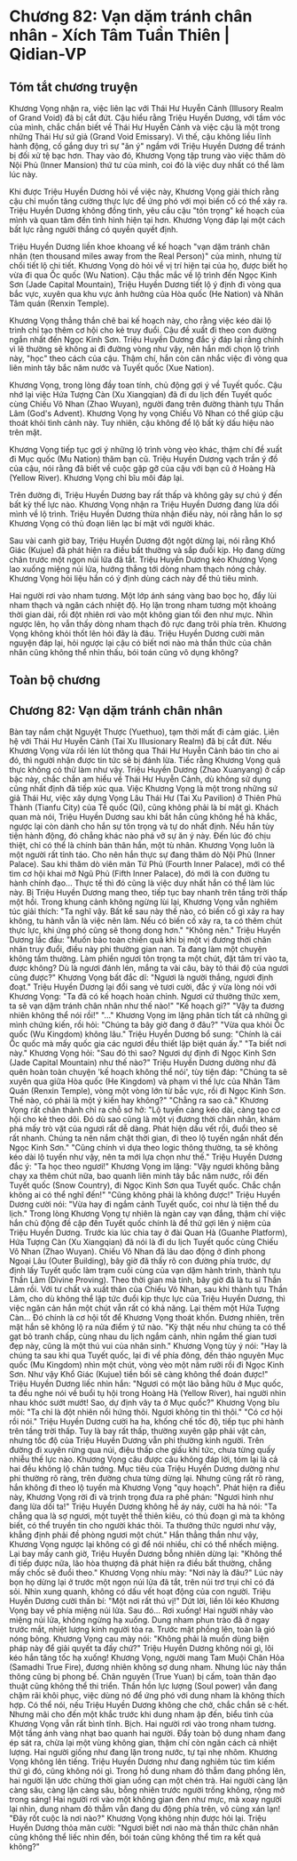 # Chương 82: Vạn dặm tránh chân nhân - Xích Tâm Tuần Thiên | Qidian-VP

## Tóm tắt chương truyện

Khương Vọng nhận ra, việc liên lạc với Thái Hư Huyễn Cảnh (Illusory Realm of Grand Void) đã bị cắt đứt. Cậu hiểu rằng Triệu Huyền Dương, với tầm vóc của mình, chắc chắn biết về Thái Hư Huyễn Cảnh và việc cậu là một trong những Thái Hư sứ giả (Grand Void Emissary). Vì thế, cậu không liều lĩnh hành động, cố gắng duy trì sự "ăn ý" ngầm với Triệu Huyền Dương để tránh bị đối xử tệ bạc hơn. Thay vào đó, Khương Vọng tập trung vào việc thăm dò Nội Phủ (Inner Mansion) thứ tư của mình, coi đó là việc duy nhất có thể làm lúc này.

Khi được Triệu Huyền Dương hỏi về việc này, Khương Vọng giải thích rằng cậu chỉ muốn tăng cường thực lực để ứng phó với mọi biến cố có thể xảy ra. Triệu Huyền Dương không đồng tình, yêu cầu cậu "tôn trọng" kế hoạch của mình và quan tâm đến tình hình hiện tại hơn. Khương Vọng đáp lại một cách bất lực rằng người thắng có quyền quyết định.

Triệu Huyền Dương liền khoe khoang về kế hoạch "vạn dặm tránh chân nhân (ten thousand miles away from the Real Person)" của mình, nhưng từ chối tiết lộ chi tiết. Khương Vọng dò hỏi về vị trí hiện tại của họ, được biết họ vừa đi qua Ốc quốc (Wu Nation). Cậu thắc mắc về lộ trình đến Ngọc Kinh Sơn (Jade Capital Mountain), Triệu Huyền Dương tiết lộ ý định đi vòng qua bắc vực, xuyên qua khu vực ảnh hưởng của Hòa quốc (He Nation) và Nhân Tâm quán (Renxin Temple).

Khương Vọng thẳng thắn chê bai kế hoạch này, cho rằng việc kéo dài lộ trình chỉ tạo thêm cơ hội cho kẻ truy đuổi. Cậu đề xuất đi theo con đường ngắn nhất đến Ngọc Kinh Sơn. Triệu Huyền Dương đắc ý đáp lại rằng chính vì lẽ thường sẽ không ai đi đường vòng như vậy, nên hắn mới chọn lộ trình này, "học" theo cách của cậu. Thậm chí, hắn còn cân nhắc việc đi vòng qua liên minh tây bắc năm nước và Tuyết quốc (Xue Nation).

Khương Vọng, trong lòng đầy toan tính, chủ động gợi ý về Tuyết quốc. Cậu nhớ lại việc Hứa Tượng Càn (Xu Xiangqian) đã đi du lịch đến Tuyết quốc cùng Chiếu Vô Nhan (Zhao Wuyan), người đang trên đường thành tựu Thần Lâm (God's Advent). Khương Vọng hy vọng Chiếu Vô Nhan có thể giúp cậu thoát khỏi tình cảnh này. Tuy nhiên, cậu không để lộ bất kỳ dấu hiệu nào trên mặt.

Khương Vọng tiếp tục gợi ý những lộ trình vòng vèo khác, thậm chí đề xuất đi Mục quốc (Mu Nation) thăm bạn cũ. Triệu Huyền Dương vạch trần ý đồ của cậu, nói rằng đã biết về cuộc gặp gỡ của cậu với bạn cũ ở Hoàng Hà (Yellow River). Khương Vọng chỉ bĩu môi đáp lại.

Trên đường đi, Triệu Huyền Dương bay rất thấp và không gây sự chú ý đến bất kỳ thế lực nào. Khương Vọng nhận ra Triệu Huyền Dương đang lừa dối mình về lộ trình. Triệu Huyền Dương thừa nhận điều này, nói rằng hắn lo sợ Khương Vọng có thủ đoạn liên lạc bí mật với người khác.

Sau vài canh giờ bay, Triệu Huyền Dương đột ngột dừng lại, nói rằng Khổ Giác (Kujue) đã phát hiện ra điều bất thường và sắp đuổi kịp. Họ đang dừng chân trước một ngọn núi lửa đã tắt. Triệu Huyền Dương kéo Khương Vọng lao xuống miệng núi lửa, hướng thẳng tới dòng nham thạch nóng chảy. Khương Vọng hỏi liệu hắn có ý định dùng cách này để thủ tiêu mình.

Hai người rơi vào nham tương. Một lớp ánh sáng vàng bao bọc họ, đẩy lùi nham thạch và ngăn cách nhiệt độ. Họ lặn trong nham tương một khoảng thời gian dài, rồi đột nhiên rơi vào một không gian tối đen như mực. Nhìn ngược lên, họ vẫn thấy dòng nham thạch đỏ rực đang trôi phía trên. Khương Vọng không khỏi thốt lên hỏi đây là đâu. Triệu Huyền Dương cười mãn nguyện đáp lại, hỏi ngược lại cậu có biết nơi nào mà thần thức của chân nhân cũng không thể nhìn thấu, bói toán cũng vô dụng không?

## Toàn bộ chương

## Chương 82: Vạn dặm tránh chân nhân

Bàn tay nắm chặt Nguyệt Thược (Yuethuo), tạm thời mất đi cảm giác.
Liên hệ với Thái Hư Huyễn Cảnh (Tai Xu Illusionary Realm) đã bị cắt đứt.
Nếu Khương Vọng vừa rồi lén lút thông qua Thái Hư Huyễn Cảnh báo tin cho ai đó, thì người nhận được tin tức sẽ bị đánh lừa.
Tiếc rằng Khương Vọng quả thực không có thử làm như vậy.
Triệu Huyền Dương (Zhao Xuanyang) ở cấp bậc này, chắc chắn am hiểu về Thái Hư Huyễn Cảnh, dù không sử dụng cũng nhất định đã tiếp xúc qua. Việc Khương Vọng là một trong những sứ giả Thái Hư, việc xây dựng Vọng Lâu Thái Hư (Tai Xu Pavilion) ở Thiên Phủ Thành (Tianfu City) của Tề quốc (Qi), cũng không phải là bí mật gì.
Khách quan mà nói, Triệu Huyền Dương sau khi bắt hắn cũng không hề hà khắc, ngược lại còn dành cho hắn sự tôn trọng và tự do nhất định.
Nếu hắn tùy tiện hành động, đó chẳng khác nào phá vỡ sự ăn ý này. Đến lúc đó chịu thiệt, chỉ có thể là chính bản thân hắn, một tù nhân.
Khương Vọng luôn là một người rất tỉnh táo.
Cho nên hắn thực sự đang thăm dò Nội Phủ (Inner Palace).
Sau khi thăm dò viên mãn Tứ Phủ (Fourth Inner Palace), mới có thể tìm cơ hội khai mở Ngũ Phủ (Fifth Inner Palace), đó mới là con đường tu hành chính đạo...
Thực tế thì đó cũng là việc duy nhất hắn có thể làm lúc này.
Bị Triệu Huyền Dương mang theo, tiếp tục bay nhanh trên tầng trời thấp một hồi.
Trong khung cảnh không ngừng lùi lại, Khương Vọng vẫn nghiêm túc giải thích: "Ta nghĩ vậy. Bất kể sau này thế nào, có biến cố gì xảy ra hay không, tu hành vẫn là việc nên làm. Nếu có biến cố xảy ra, ta có thêm chút thực lực, khi ứng phó cũng sẽ thong dong hơn."
"Không nên." Triệu Huyền Dương lắc đầu: "Muốn bảo toàn chiến quả khi bị một vị đương thời chân nhân truy đuổi, điều này phi thường gian nan. Ta đang làm một chuyện không tầm thường. Làm phiền ngươi tôn trọng ta một chút, đặt tâm trí vào ta, được không? Dù là ngươi đánh lén, mắng ta vài câu, bày tỏ thái độ của ngươi cũng được?"
Khương Vọng bất đắc dĩ: "Ngươi là người thắng, ngươi định đoạt."
Triệu Huyền Dương lại đổi sang vẻ tươi cười, đắc ý vừa lòng nói với Khương Vọng: "Ta đã có kế hoạch hoàn chỉnh. Ngươi cứ thưởng thức xem, ta sẽ vạn dặm tránh chân nhân như thế nào!"
"Kế hoạch gì?"
"Vậy ta đương nhiên không thể nói rồi!"
"..." Khương Vọng im lặng phân tích tất cả những gì mình chứng kiến, rồi hỏi: "Chúng ta bây giờ đang ở đâu?"
"Vừa qua khỏi Ốc quốc (Wu Kingdom) không lâu." Triệu Huyền Dương bổ sung: "Chính là cái Ốc quốc mà mấy quốc gia các ngươi đều thiết lập biệt quán ấy."
"Ta biết nơi này." Khương Vọng hỏi: "Sau đó thì sao? Ngươi dự định đi Ngọc Kinh Sơn (Jade Capital Mountain) như thế nào?"
Triệu Huyền Dương dường như đã quên hoàn toàn chuyện 'kế hoạch không thể nói', tùy tiện đáp: "Chúng ta sẽ xuyên qua giữa Hòa quốc (He Kingdom) và phạm vi thế lực của Nhân Tâm Quán (Renxin Temple), vòng một vòng lớn từ bắc vực, rồi đi Ngọc Kinh Sơn. Thế nào, có phải là một ý kiến hay không?"
"Chẳng ra sao cả." Khương Vọng rất chân thành chỉ ra chỗ sơ hở: "Lộ tuyến càng kéo dài, càng tạo cơ hội cho kẻ theo dõi. Đó dù sao cũng là một vị đương thời chân nhân, khám phá mấy trò vặt của ngươi rất dễ dàng. Phát hiện dấu vết rồi, đuổi theo sẽ rất nhanh. Chúng ta nên nắm chặt thời gian, đi theo lộ tuyến ngắn nhất đến Ngọc Kinh Sơn."
"Cũng chính vì dựa theo logic thông thường, ta sẽ không kéo dài lộ tuyến như vậy, nên ta mới lựa chọn như thế." Triệu Huyền Dương đắc ý: "Ta học theo ngươi!"
Khương Vọng im lặng: "Vậy ngươi không bằng chạy xa thêm chút nữa, bao quanh liên minh tây bắc năm nước, rồi đến Tuyết quốc (Snow Country), đi Ngọc Kinh Sơn qua Tuyết quốc. Chắc chắn không ai có thể nghĩ đến!"
"Cũng không phải là không được!" Triệu Huyền Dương cười nói: "Vừa hay đi ngắm cảnh Tuyết quốc, coi như là tiện thể du lịch."
Trong lòng Khương Vọng tự nhiên là ngàn cay vạn đắng, thậm chí việc hắn chủ động đề cập đến Tuyết quốc chính là để thử gợi lên ý niệm của Triệu Huyền Dương.
Trước kia lúc chia tay ở đài Quan Hà (Guanhe Platform), Hứa Tượng Càn (Xu Xiangqian) đã nói là đi du lịch Tuyết quốc cùng Chiếu Vô Nhan (Zhao Wuyan).
Chiếu Vô Nhan đã lâu dao động ở đỉnh phong Ngoại Lâu (Outer Building), bây giờ đã thấy rõ con đường phía trước, dự định lấy Tuyết quốc làm trạm cuối cùng của vạn dặm hành trình, thành tựu Thần Lâm (Divine Proving).
Theo thời gian mà tính, bây giờ đã là tu sĩ Thần Lâm rồi.
Với tư chất và xuất thân của Chiếu Vô Nhan, sau khi thành tựu Thần Lâm, cho dù không thể lập tức đuổi kịp thực lực của Triệu Huyền Dương, thì việc ngăn cản hắn một chút vẫn rất có khả năng.
Lại thêm một Hứa Tượng Càn...
Đó chính là cơ hội tốt để Khương Vọng thoát khốn.
Đương nhiên, trên mặt hắn sẽ không lộ ra nửa điểm ý tứ nào.
"Kỳ thật nếu như chúng ta có thể gạt bỏ tranh chấp, cùng nhau du lịch ngắm cảnh, nhìn ngắm thế gian tươi đẹp này, cũng là một thú vui của nhân sinh." Khương Vọng tùy ý nói: "Hay là chúng ta sau khi qua Tuyết quốc, lại đi về phía đông, đến thảo nguyên Mục quốc (Mu Kingdom) nhìn một chút, vòng vèo một năm rưỡi rồi đi Ngọc Kinh Sơn. Như vậy Khổ Giác (Kujue) tiền bối sẽ càng không thể đoán được!"
Triệu Huyền Dương liếc nhìn hắn: "Ngươi có một lão bằng hữu ở Mục quốc, ta đều nghe nói về buổi tụ hội trong Hoàng Hà (Yellow River), hai người nhìn nhau khóc sướt mướt! Sao, dự định vây ta ở Mục quốc?"
Khương Vọng bĩu môi: "Ta chỉ là đột nhiên nổi hứng thôi. Ngươi không tin thì thôi."
"Có cơ hội rồi nói." Triệu Huyền Dương cười ha ha, khống chế tốc độ, tiếp tục phi hành trên tầng trời thấp.
Tuy là bay rất thấp, thường xuyên gặp phải vật cản, nhưng tốc độ của Triệu Huyền Dương vẫn phi thường kinh người.
Trên đường đi xuyên rừng qua núi, điệu thấp che giấu khí tức, chưa từng quấy nhiễu thế lực nào.
Khương Vọng câu được câu không đáp lời, tóm lại là cả hai đều không lộ chân tướng.
Mục tiêu của Triệu Huyền Dương dường như phi thường rõ ràng, trên đường chưa từng dừng lại. Nhưng cũng rất rõ ràng, hắn không đi theo lộ tuyến mà Khương Vọng "quy hoạch".
Phát hiện ra điều này, Khương Vọng rời đi và trịnh trọng đưa ra phê phán: "Ngươi hình như đang lừa dối ta!"
Triệu Huyền Dương không hề áy náy, cười ha hả nói: "Ta chẳng qua là sợ ngươi, một tuyệt thế thiên kiêu, có thủ đoạn gì mà ta không biết, có thể truyền tin cho người khác thôi. Ta thưởng thức ngươi như vậy, khẳng định phải đề phòng ngươi một chút."
Hắn thẳng thắn như vậy, Khương Vọng ngược lại không có gì để nói nhiều, chỉ có thể nhếch miệng.
Lại bay mấy canh giờ, Triệu Huyền Dương bỗng nhiên dừng lại: "Không thể đi tiếp được nữa, lão hòa thượng đã phát hiện ra điều bất thường, chẳng mấy chốc sẽ đuổi theo."
Khương Vọng nhíu mày: "Nơi này là đâu?"
Lúc này bọn họ dừng lại ở trước một ngọn núi lửa đã tắt, trên núi trơ trụi chỉ có đá sỏi. Nhìn xung quanh, không có dấu vết hoạt động của con người.
Triệu Huyền Dương cười thần bí: "Một nơi rất thú vị!"
Dứt lời, liền lôi kéo Khương Vọng bay về phía miệng núi lửa.
Sau đó...
Rơi xuống!
Hai người nhảy vào miệng núi lửa, không ngừng hạ xuống.
Dung nham phun trào đã ở ngay trước mắt, nhiệt lượng kinh người tỏa ra.
Trước mặt phồng lên, toàn là gió nóng bỏng.
Khương Vọng cau mày nói: "Không phải là muốn dùng biện pháp này để giải quyết ta đấy chứ?"
Triệu Huyền Dương không nói gì, lôi kéo hắn tăng tốc hạ xuống!
Khương Vọng, người mang Tam Muội Chân Hỏa (Samadhi True Fire), đương nhiên không sợ dung nham. Nhưng lúc này thần thông cũng bị phong bế.
Chân nguyên (True Yuan) bị cấm, toàn thân đạo thuật cũng không thể thi triển.
Thần hồn lực lượng (Soul power) vẫn đang chậm rãi khôi phục, việc dùng nó để ứng phó với dung nham là không thích hợp.
Có thể nói, nếu Triệu Huyền Dương không che chở, chắc chắn sẽ c·hết.
Nhưng mãi cho đến một khắc trước khi dung nham ập đến, biểu tình của Khương Vọng vẫn rất bình tĩnh.
Bịch.
Hai người rơi vào trong nham tương.
Một tầng ánh vàng nhạt bao quanh hai người.
Đẩy toàn bộ dung nham đang ép sát ra, chừa lại một vùng không gian, thậm chí còn ngăn cách cả nhiệt lượng.
Hai người giống như đang lặn trong nước, tự tại nhẹ nhõm.
Khương Vọng không lên tiếng.
Triệu Huyền Dương như đang nghiêm túc tìm kiếm thứ gì đó, cũng không nói gì.
Trong hồ dung nham đỏ thẫm đang phồng lên, hai người lặn ước chừng thời gian uống cạn một chén trà.
Hai người càng lặn càng sâu, càng lặn càng sâu, bỗng nhiên trước người trống không, rộng mở trong sáng!
Hai người rơi vào một không gian đen như mực, mà xoay người lại nhìn, dung nham đỏ thẫm vẫn đang du động phía trên, vô cùng xán lạn!
"Đây rốt cuộc là nơi nào?" Khương Vọng không nhịn được hỏi lại.
Triệu Huyền Dương thỏa mãn cười: "Ngươi biết nơi nào mà thần thức chân nhân cũng không thể liếc nhìn đến, bói toán cũng không thể tìm ra kết quả không?"